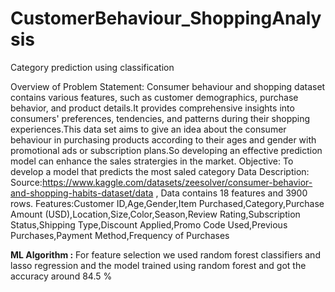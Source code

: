 # CustomerBehaviour_ShoppingAnalysis
Category prediction using classification 

Overview of Problem Statement: Consumer behaviour and shopping dataset contains various features, such as customer demographics, purchase behavior, and product details.It provides comprehensive insights into consumers' preferences, tendencies, and patterns during their shopping experiences.This data set aims to give an idea about the consumer behaviour in purchasing products according to their ages and gender with promotional ads or subscription plans.So developing an effective prediction model can enhance the sales stratergies in the market.
Objective: To develop a model that predicts the most saled category
Data Description: Source:https://www.kaggle.com/datasets/zeesolver/consumer-behavior-and-shopping-habits-dataset/data , Data contains 18 features and 3900 rows. Features:Customer ID,Age,Gender,Item Purchased,Category,Purchase Amount (USD),Location,Size,Color,Season,Review Rating,Subscription Status,Shipping Type,Discount Applied,Promo Code Used,Previous Purchases,Payment Method,Frequency of Purchases

**ML Algorithm :**
For feature selection we used random forest classifiers and lasso regression  and the model trained using random forest and got the accuracy around 84.5 %


